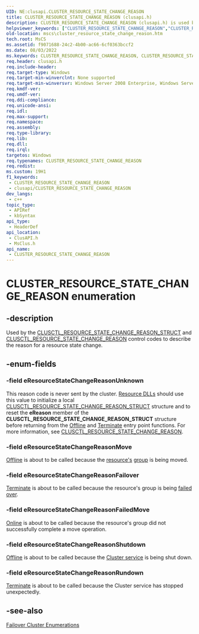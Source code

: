 ```yaml
---
UID: NE:clusapi.CLUSTER_RESOURCE_STATE_CHANGE_REASON
title: CLUSTER_RESOURCE_STATE_CHANGE_REASON (clusapi.h)
description: CLUSTER_RESOURCE_STATE_CHANGE_REASON (clusapi.h) is used by control codes to describe the reason for a resource state change.
helpviewer_keywords: ["CLUSTER_RESOURCE_STATE_CHANGE_REASON","CLUSTER_RESOURCE_STATE_CHANGE_REASON enumeration [Failover Cluster]","_CLUSTER_RESOURCE_STATE_CHANGE_REASON","_CLUSTER_RESOURCE_STATE_CHANGE_REASON enumeration [Failover Cluster]","clusapi/CLUSTER_RESOURCE_STATE_CHANGE_REASON","clusapi/_CLUSTER_RESOURCE_STATE_CHANGE_REASON","clusapi/eResourceStateChangeReasonFailedMove","clusapi/eResourceStateChangeReasonFailover","clusapi/eResourceStateChangeReasonMove","clusapi/eResourceStateChangeReasonRundown","clusapi/eResourceStateChangeReasonShutdown","clusapi/eResourceStateChangeReasonUnknown","eResourceStateChangeReasonFailedMove","eResourceStateChangeReasonFailover","eResourceStateChangeReasonMove","eResourceStateChangeReasonRundown","eResourceStateChangeReasonShutdown","eResourceStateChangeReasonUnknown","msclus/CLUSTER_RESOURCE_STATE_CHANGE_REASON","msclus/_CLUSTER_RESOURCE_STATE_CHANGE_REASON","msclus/eResourceStateChangeReasonFailedMove","msclus/eResourceStateChangeReasonFailover","msclus/eResourceStateChangeReasonMove","msclus/eResourceStateChangeReasonRundown","msclus/eResourceStateChangeReasonShutdown","msclus/eResourceStateChangeReasonUnknown","mscs.cluster_resource_state_change_reason"]
old-location: mscs\cluster_resource_state_change_reason.htm
tech.root: MsCS
ms.assetid: f9071688-24c2-4b00-ac66-6cf0363bccf2
ms.date: 08/03/2022
ms.keywords: CLUSTER_RESOURCE_STATE_CHANGE_REASON, CLUSTER_RESOURCE_STATE_CHANGE_REASON enumeration [Failover Cluster], _CLUSTER_RESOURCE_STATE_CHANGE_REASON, _CLUSTER_RESOURCE_STATE_CHANGE_REASON enumeration [Failover Cluster], clusapi/CLUSTER_RESOURCE_STATE_CHANGE_REASON, clusapi/_CLUSTER_RESOURCE_STATE_CHANGE_REASON, clusapi/eResourceStateChangeReasonFailedMove, clusapi/eResourceStateChangeReasonFailover, clusapi/eResourceStateChangeReasonMove, clusapi/eResourceStateChangeReasonRundown, clusapi/eResourceStateChangeReasonShutdown, clusapi/eResourceStateChangeReasonUnknown, eResourceStateChangeReasonFailedMove, eResourceStateChangeReasonFailover, eResourceStateChangeReasonMove, eResourceStateChangeReasonRundown, eResourceStateChangeReasonShutdown, eResourceStateChangeReasonUnknown, msclus/CLUSTER_RESOURCE_STATE_CHANGE_REASON, msclus/_CLUSTER_RESOURCE_STATE_CHANGE_REASON, msclus/eResourceStateChangeReasonFailedMove, msclus/eResourceStateChangeReasonFailover, msclus/eResourceStateChangeReasonMove, msclus/eResourceStateChangeReasonRundown, msclus/eResourceStateChangeReasonShutdown, msclus/eResourceStateChangeReasonUnknown, mscs.cluster_resource_state_change_reason
req.header: clusapi.h
req.include-header: 
req.target-type: Windows
req.target-min-winverclnt: None supported
req.target-min-winversvr: Windows Server 2008 Enterprise, Windows Server 2008 Datacenter
req.kmdf-ver: 
req.umdf-ver: 
req.ddi-compliance: 
req.unicode-ansi: 
req.idl: 
req.max-support: 
req.namespace: 
req.assembly: 
req.type-library: 
req.lib: 
req.dll: 
req.irql: 
targetos: Windows
req.typenames: CLUSTER_RESOURCE_STATE_CHANGE_REASON
req.redist: 
ms.custom: 19H1
f1_keywords:
 - CLUSTER_RESOURCE_STATE_CHANGE_REASON
 - clusapi/CLUSTER_RESOURCE_STATE_CHANGE_REASON
dev_langs:
 - c++
topic_type:
 - APIRef
 - kbSyntax
api_type:
 - HeaderDef
api_location:
 - ClusAPI.h
 - MsClus.h
api_name:
 - CLUSTER_RESOURCE_STATE_CHANGE_REASON
---
```


# CLUSTER_RESOURCE_STATE_CHANGE_REASON enumeration


## -description

Used by the 
    <a href="/windows/win32/api/clusapi/ns-clusapi-clusctl_resource_state_change_reason_struct">CLUSCTL_RESOURCE_STATE_CHANGE_REASON_STRUCT</a> 
    and  
    <a href="/previous-versions/windows/desktop/mscs/clusctl-resource-state-change-reason">CLUSCTL_RESOURCE_STATE_CHANGE_REASON</a> 
    control codes to describe the reason for a resource state change.

## -enum-fields

### -field eResourceStateChangeReasonUnknown

This reason code is never sent by the cluster. 
       <a href="/previous-versions/windows/desktop/mscs/resource-dlls">Resource DLLs</a> should use this value to initialize a local 
       <a href="/windows/win32/api/clusapi/ns-clusapi-clusctl_resource_state_change_reason_struct">CLUSCTL_RESOURCE_STATE_CHANGE_REASON_STRUCT</a> structure and to reset the 
       <b>eReason</b> member of the 
       <b>CLUSCTL_RESOURCE_STATE_CHANGE_REASON_STRUCT</b> 
       structure before returning from the <a href="/previous-versions/windows/desktop/api/resapi/nc-resapi-poffline_routine">Offline</a> and 
       <a href="/previous-versions/windows/desktop/api/resapi/nc-resapi-pterminate_routine">Terminate</a> entry point functions. For more information, 
       see 
       <a href="/previous-versions/windows/desktop/mscs/clusctl-resource-state-change-reason">CLUSCTL_RESOURCE_STATE_CHANGE_REASON</a>.

### -field eResourceStateChangeReasonMove

<a href="/previous-versions/windows/desktop/api/resapi/nc-resapi-poffline_routine">Offline</a> is about to be called because the 
       <a href="/previous-versions/windows/desktop/mscs/resources">resource's</a> <a href="/previous-versions/windows/desktop/mscs/groups">group</a> is being moved.

### -field eResourceStateChangeReasonFailover

<a href="/previous-versions/windows/desktop/api/resapi/nc-resapi-pterminate_routine">Terminate</a> is about to be called because the resource's 
       group is being <a href="/previous-versions/windows/desktop/mscs/failover">failed over</a>.

### -field eResourceStateChangeReasonFailedMove

<a href="/previous-versions/windows/desktop/api/resapi/nc-resapi-poffline_routine">Online</a> is about to be called because the resource's 
       group did not successfully complete a move operation.

### -field eResourceStateChangeReasonShutdown

<a href="/previous-versions/windows/desktop/api/resapi/nc-resapi-poffline_routine">Offline</a> is about to be called because the 
       <a href="/previous-versions/windows/desktop/mscs/cluster-service">Cluster service</a> is being shut down.

### -field eResourceStateChangeReasonRundown

<a href="/previous-versions/windows/desktop/api/resapi/nc-resapi-pterminate_routine">Terminate</a> is about to be called because the Cluster 
       service has stopped unexpectedly.

## -see-also

<a href="/previous-versions/windows/desktop/mscs/cluster-enumerations">Failover Cluster Enumerations</a>
